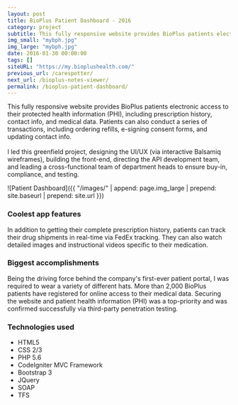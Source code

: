 ```yaml
---
layout: post
title: BioPlus Patient Dashboard - 2016
category: project
subtitle: This fully responsive website provides BioPlus patients electronic access ... 
img_small: "mybph.jpg"
img_large: "mybph.jpg"
date: 2016-01-30 00:00:00
tags: []
siteURL: "https://my.bioplushealth.com/"
previous_url: /carespotter/
next_url: /bioplus-notes-viewer/
permalink: /bioplus-patient-dashboard/
---
```

This fully responsive website provides BioPlus patients electronic access to their protected health information (PHI), including prescription history, contact info, and medical data. Patients can also conduct a series of transactions, including ordering refills, e-signing consent forms, and updating contact info. 
<br><br>
I led this greenfield project, designing the UI/UX (via interactive Balsamiq wireframes), building the front-end, directing the API development team, and leading a cross-functional team of department heads to ensure buy-in, compliance, and testing. 

![Patient Dashboard]({{ "/images/" | append: page.img_large | prepend: site.baseurl | prepend: site.url  }})

### Coolest app features
In addition to getting their complete prescription history, patients can track their drug shipments in real-time via FedEx tracking. They can also watch detailed images and instructional videos specific to their medication.

### Biggest accomplishments
Being the driving force behind the company's first-ever patient portal, I was required to wear a variety of different hats. More than 2,000 BioPlus patients have registered for online access to their medical data. Securing the website and patient health information (PHI) was a top-priority and was confirmed successfully via third-party penetration testing.  

### Technologies used
* HTML5
* CSS 2/3
* PHP 5.6
* CodeIgniter MVC Framework
* Bootstrap 3
* JQuery
* SOAP
* TFS


